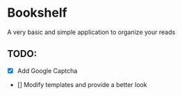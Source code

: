 # Bookshelf
A very basic and simple application to organize your reads

## TODO:

- [x] Add Google Captcha
- [] Modify templates and provide a better look

